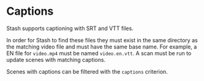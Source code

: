 # Captions

Stash supports captioning with SRT and VTT files.

In order for Stash to find these files they must exist in the same directory as the matching video file and must have the same base name. For example, a EN file for `video.mp4` must be named `video.en.vtt`. A scan must be run to update scenes with matching captions.

Scenes with captions can be filtered with the `captions` criterion.
